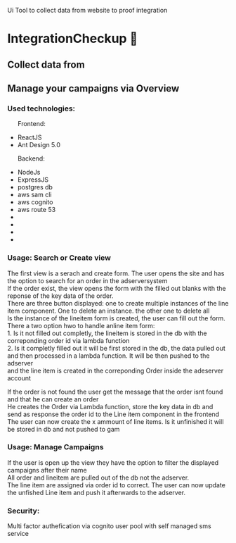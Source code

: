 
Ui Tool to collect data from website to proof integration 
<h1>IntegrationCheckup 🛒</h1>
<hl>
 <h2>Collect data from </h2>
 <h2>Manage your campaigns via Overview</h2>
<h3>Used technologies:</h3>
<ul>
 <p>Frontend:</p>
<li>ReactJS</li>
 <li>Ant Design 5.0</li>
</ul>
 <ul>
<p>Backend:</p>
 <li>NodeJs</li>
 <li>ExpressJS</li>
 <li>postgres db</li>
 <li>aws sam cli</li>
 <li>aws cognito</li>
 <li>aws route 53</li>
 <li></li>
 <li></li>
 <li></li>
 <li></li>
</ul>

 
<h3>Usage: Search or Create view </h3>
<p>The first view is a serach and create form. The user opens the site and has the option to search for an order in the adserversystem<br>
If the order exist, the view opens the form with the filled out blanks with the reponse of the key data of the order.<br>
There are three button displayed: one to create multiple instances of the line item component. One to delete an instance. the other one to delete all<br>  
Is the instance of the lineitem form is created, the user can fill out the form. There a two option hwo to handle anline item form:<br>
1. Is it not filled out completly, the lineitem is stored in the db with the correponding order id via lambda function <br>
2. Is it completly filled out it will be first stored in the db, the data pulled out and then processed in a lambda function. It will be then pushed to the adserver <br>
 and the line item is created in the correponding Order inside the adeserver account       

</p>
<p>If the order is not found the user get the message that the order isnt found and that he can create an order<br>
 He creates the Order via Lambda function, store the key data in db and send as response the order id to the Line item component in the frontend <br> 
 The user can now create the x ammount of line items. Is it unfinished it will be stored in db and not pushed to gam   
</p>
<h3>Usage: Manage Campaigns </h3>
<p>If the user is open up the view they have the option to filter the displayed campaigns after their name<br>
All order and lineitem are pulled out of the db not the adserver. <br>
The line item are assigned via order id to correct. 
The user can now update the unfished Line item and push it afterwards to the adserver.
</p>
<h3>Security: </h3>
<p>Multi factor authefication via cognito user pool with self managed sms service</p>
